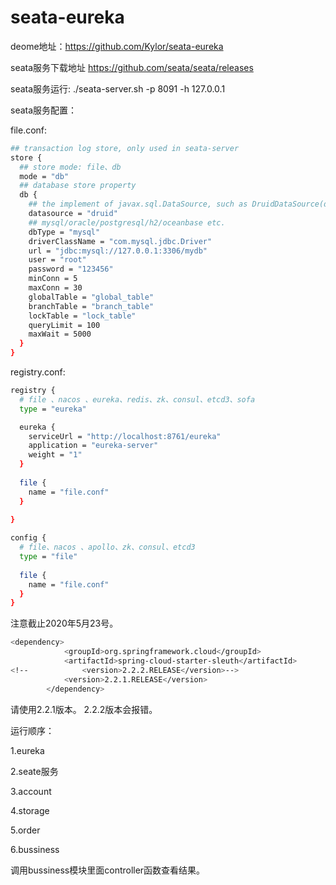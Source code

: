 # seata-eureka

deome地址：https://github.com/Kylor/seata-eureka

seata服务下载地址 https://github.com/seata/seata/releases

seata服务运行: ./seata-server.sh -p 8091 -h 127.0.0.1

seata服务配置：

file.conf:
```Bash
## transaction log store, only used in seata-server
store {
  ## store mode: file、db
  mode = "db"
  ## database store property
  db {
    ## the implement of javax.sql.DataSource, such as DruidDataSource(druid)/BasicDataSource(dbcp) etc.
    datasource = "druid"
    ## mysql/oracle/postgresql/h2/oceanbase etc.
    dbType = "mysql"
    driverClassName = "com.mysql.jdbc.Driver"
    url = "jdbc:mysql://127.0.0.1:3306/mydb"
    user = "root"
    password = "123456"
    minConn = 5
    maxConn = 30
    globalTable = "global_table"
    branchTable = "branch_table"
    lockTable = "lock_table"
    queryLimit = 100
    maxWait = 5000
  }
}
```

registry.conf:
```Bash
registry {
  # file 、nacos 、eureka、redis、zk、consul、etcd3、sofa
  type = "eureka"

  eureka {
    serviceUrl = "http://localhost:8761/eureka"
    application = "eureka-server"
    weight = "1"
  }
  
  file {
    name = "file.conf"
  }
  
}

config {
  # file、nacos 、apollo、zk、consul、etcd3
  type = "file"
  
  file {
    name = "file.conf"
  }
}
```
注意截止2020年5月23号。
```Bash
<dependency>
            <groupId>org.springframework.cloud</groupId>
            <artifactId>spring-cloud-starter-sleuth</artifactId>
<!--            <version>2.2.2.RELEASE</version>-->
            <version>2.2.1.RELEASE</version>
        </dependency>
```
 请使用2.2.1版本。 2.2.2版本会报错。

运行顺序：

1.eureka

2.seate服务

3.account

4.storage

5.order

6.bussiness

调用bussiness模块里面controller函数查看结果。

